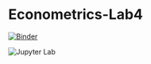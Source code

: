 # Econometrics-Lab4
[![Binder](https://mybinder.org/badge_logo.svg)](https://mybinder.org/v2/gh/realgjl/Econometrics-Lab4/HEAD)

![Jupyter Lab](https://mybinder.org/v2/gh/realgjl/Econometrics-Lab4/cfa6fedaa5ff8bb3acc925d6fcdeefa3fb1ab850?urlpath=lab%2Ftree%2FLab4.ipynb)
